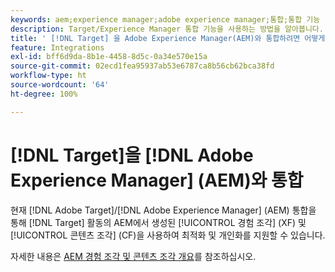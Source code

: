 ```yaml
---
keywords: aem;experience manager;adobe experience manager;통합;통합 기능
description: Target/Experience Manager 통합 기능을 사용하는 방법을 알아봅니다.
title: ' [!DNL Target] 을 Adobe Experience Manager(AEM)와 통합하려면 어떻게 합니까?'
feature: Integrations
exl-id: bff6d9da-8b1e-4458-8d5c-0a34e570e15a
source-git-commit: 02ecd1fea95937ab53e6787ca8b56cb62bca38fd
workflow-type: ht
source-wordcount: '64'
ht-degree: 100%

---
```


# [!DNL Target]을 [!DNL Adobe Experience Manager] (AEM)와 통합

현재 [!DNL Adobe Target]/[!DNL Adobe Experience Manager] (AEM) 통합을 통해 [!DNL Target] 활동의 AEM에서 생성된 [!UICONTROL 경험 조각] (XF) 및 [!UICONTROL 콘텐츠 조각] (CF)을 사용하여 최적화 및 개인화를 지원할 수 있습니다.

자세한 내용은 [AEM 경험 조각 및 콘텐츠 조각 개요](/help/main/c-integrating-target-with-mac/aem/aem-experience-and-content-fragments.md)를 참조하십시오.
